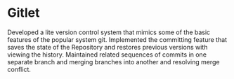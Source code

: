 # Gitlet 
Developed a lite version control system that mimics some of the basic features of the popular system git. 
Implemented the committing feature that saves the state of the Repository and restores previous versions with viewing the history. Maintained related sequences of commits in one separate branch and merging branches into another and resolving merge conflict.

